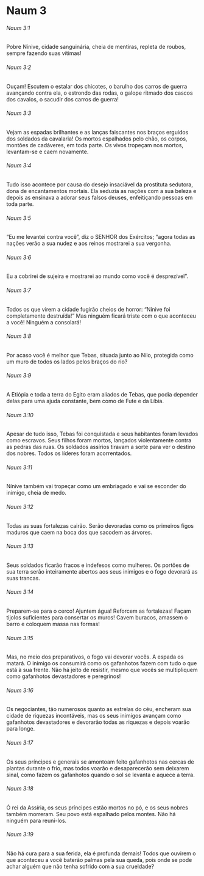 # Naum 3

###### Naum 3:1

Pobre Nínive, cidade sanguinária, cheia de mentiras, repleta de roubos, sempre fazendo suas vítimas!

###### Naum 3:2

Ouçam! Escutem o estalar dos chicotes, o barulho dos carros de guerra avançando contra ela, o estrondo das rodas, o galope ritmado dos cascos dos cavalos, o sacudir dos carros de guerra!

###### Naum 3:3

Vejam as espadas brilhantes e as lanças faiscantes nos braços erguidos dos soldados da cavalaria! Os mortos espalhados pelo chão, os corpos, montões de cadáveres, em toda parte. Os vivos tropeçam nos mortos, levantam-se e caem novamente.

###### Naum 3:4

Tudo isso acontece por causa do desejo insaciável da prostituta sedutora, dona de encantamentos mortais. Ela seduzia as nações com a sua beleza e depois as ensinava a adorar seus falsos deuses, enfeitiçando pessoas em toda parte.

###### Naum 3:5

“Eu me levantei contra você”, diz o SENHOR dos Exércitos; “agora todas as nações verão a sua nudez e aos reinos mostrarei a sua vergonha.

###### Naum 3:6

Eu a cobrirei de sujeira e mostrarei ao mundo como você é desprezível”.

###### Naum 3:7

Todos os que virem a cidade fugirão cheios de horror: “Nínive foi completamente destruída!” Mas ninguém ficará triste com o que aconteceu a você! Ninguém a consolará!

###### Naum 3:8

Por acaso você é melhor que Tebas, situada junto ao Nilo, protegida como um muro de todos os lados pelos braços do rio?

###### Naum 3:9

A Etiópia e toda a terra do Egito eram aliados de Tebas, que podia depender delas para uma ajuda constante, bem como de Fute e da Líbia.

###### Naum 3:10

Apesar de tudo isso, Tebas foi conquistada e seus habitantes foram levados como escravos. Seus filhos foram mortos, lançados violentamente contra as pedras das ruas. Os soldados assírios tiravam a sorte para ver o destino dos nobres. Todos os líderes foram acorrentados.

###### Naum 3:11

Nínive também vai tropeçar como um embriagado e vai se esconder do inimigo, cheia de medo.

###### Naum 3:12

Todas as suas fortalezas cairão. Serão devoradas como os primeiros figos maduros que caem na boca dos que sacodem as árvores.

###### Naum 3:13

Seus soldados ficarão fracos e indefesos como mulheres. Os portões de sua terra serão inteiramente abertos aos seus inimigos e o fogo devorará as suas trancas.

###### Naum 3:14

Preparem-se para o cerco! Ajuntem água! Reforcem as fortalezas! Façam tijolos suficientes para consertar os muros! Cavem buracos, amassem o barro e coloquem massa nas formas!

###### Naum 3:15

Mas, no meio dos preparativos, o fogo vai devorar vocês. A espada os matará. O inimigo os consumirá como os gafanhotos fazem com tudo o que está à sua frente. Não há jeito de resistir, mesmo que vocês se multipliquem como gafanhotos devastadores e peregrinos!

###### Naum 3:16

Os negociantes, tão numerosos quanto as estrelas do céu, encheram sua cidade de riquezas incontáveis, mas os seus inimigos avançam como gafanhotos devastadores e devorarão todas as riquezas e depois voarão para longe.

###### Naum 3:17

Os seus príncipes e generais se amontoam feito gafanhotos nas cercas de plantas durante o frio, mas todos voarão e desaparecerão sem deixarem sinal, como fazem os gafanhotos quando o sol se levanta e aquece a terra.

###### Naum 3:18

Ó rei da Assíria, os seus príncipes estão mortos no pó, e os seus nobres também morreram. Seu povo está espalhado pelos montes. Não há ninguém para reuni-los.

###### Naum 3:19

Não há cura para a sua ferida, ela é profunda demais! Todos que ouvirem o que aconteceu a você baterão palmas pela sua queda, pois onde se pode achar alguém que não tenha sofrido com a sua crueldade?

